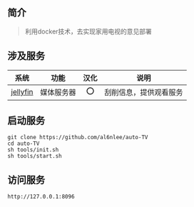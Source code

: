 ## 简介
> 利用docker技术，去实现家用电视的意见部署

## 涉及服务
| 系统 | 功能 | 汉化 | 说明 |
| :---: | :---: | :---: | :---: |
| [jellyfin](https://jellyfin.org/) | 媒体服务器 | ⭕ | 刮削信息，提供观看服务 |


## 启动服务

```angular2html
git clone https://github.com/al6nlee/auto-TV
cd auto-TV
sh tools/init.sh
sh tools/start.sh
```

## 访问服务
```angular2html
http://127.0.0.1:8096
```